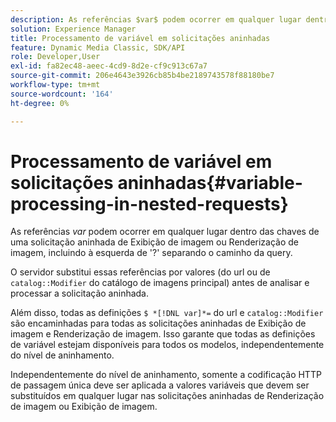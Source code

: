 ```yaml
---
description: As referências $var$ podem ocorrer em qualquer lugar dentro das chaves de uma solicitação aninhada de Exibição de imagem ou Renderização de imagem, incluindo à esquerda de '?' separando o caminho da query.
solution: Experience Manager
title: Processamento de variável em solicitações aninhadas
feature: Dynamic Media Classic, SDK/API
role: Developer,User
exl-id: fa82ec48-aeec-4cd9-8d2e-cf9c913c67a7
source-git-commit: 206e4643e3926cb85b4be2189743578f88180be7
workflow-type: tm+mt
source-wordcount: '164'
ht-degree: 0%

---
```


# Processamento de variável em solicitações aninhadas{#variable-processing-in-nested-requests}

As referências $var$ podem ocorrer em qualquer lugar dentro das chaves de uma solicitação aninhada de Exibição de imagem ou Renderização de imagem, incluindo à esquerda de &#39;?&#39; separando o caminho da query.

O servidor substitui essas referências por valores (do url ou de `catalog::Modifier` do catálogo de imagens principal) antes de analisar e processar a solicitação aninhada.

Além disso, todas as definições `$ *[!DNL var]*=` do url e `catalog::Modifier` são encaminhadas para todas as solicitações aninhadas de Exibição de imagem e Renderização de imagem. Isso garante que todas as definições de variável estejam disponíveis para todos os modelos, independentemente do nível de aninhamento.

Independentemente do nível de aninhamento, somente a codificação HTTP de passagem única deve ser aplicada a valores variáveis que devem ser substituídos em qualquer lugar nas solicitações aninhadas de Renderização de imagem ou Exibição de imagem.
